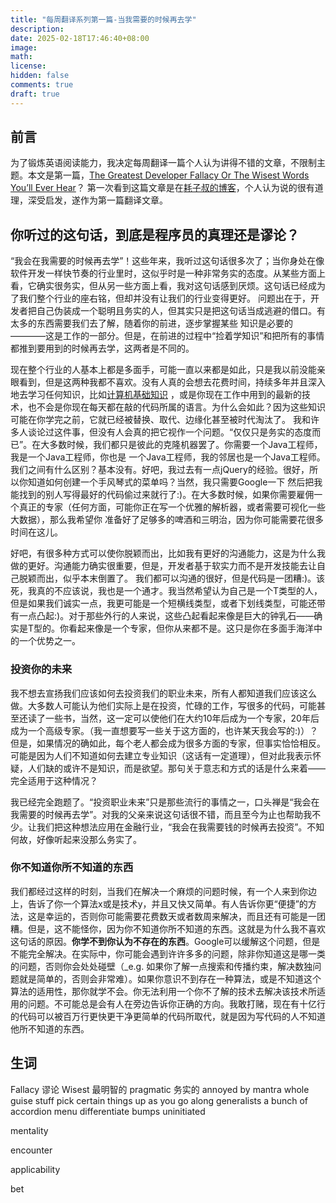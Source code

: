 ```yaml
---
title: "每周翻译系列第一篇-当我需要的时候再去学"
description: 
date: 2025-02-18T17:46:40+08:00
image: 
math: 
license: 
hidden: false
comments: true
draft: true
---
```

## 前言
为了锻炼英语阅读能力，我决定每周翻译一篇个人认为讲得不错的文章，不限制主题。本文是第一篇，[The Greatest Developer Fallacy Or The Wisest Words You’ll Ever Hear](https://skorks.com/2011/02/the-greatest-developer-fallacy-or-the-wisest-words-youll-ever-hear/)？
第一次看到这篇文章是在[耗子叔的博客](https://coolshell.cn)，个人认为说的很有道理，深受启发，遂作为第一篇翻译文章。

## 你听过的这句话，到底是程序员的真理还是谬论？
“我会在我需要的时候再去学”！这些年来，我听过这句话很多次了；当你身处在像软件开发一样快节奏的行业里时，这似乎时是一种非常务实的态度。从某些方面上看，它确实很务实，但从另一些方面上看，我对这句话感到厌烦。这句话已经成为了我们整个行业的座右铭，但却并没有让我们的行业变得更好。
问题出在于，开发者把自己伪装成一个聪明且务实的人，但其实只是把这句话当成逃避的借口。有太多的东西需要我们去了解，随着你的前进，逐步掌握某些
知识是必要的————这是工作的一部分。但是，在前进的过程中“捡着学知识”和把所有的事情都推到要用到的时候再去学，这两者是不同的。

现在整个行业的人基本上都是多面手，可能一直以来都是如此，只是我以前没能亲眼看到，但是这两种我都不喜欢。没有人真的会想去花费时间，持续多年并且深入地去学习任何知识，比如[计算机基础知识](https://skorks.com/2010/04/on-the-value-of-fundamentals-in-software-development/)
，或是你现在工作中用到的最新的技术，也不会是你现在每天都在敲的代码所属的语言。为什么会如此？因为这些知识可能在你学完之前，它就已经被替换、取代、边缘化甚至被时代淘汰了。
我和许多人谈论过这件事，但没有人会真的把它视作一个问题。“仅仅只是务实的态度而已”。在大多数时候，我们都只是彼此的克隆机器罢了。你需要一个Java工程师，我是一个Java工程师，你也是
一个Java工程师，我的邻居也是一个Java工程师。我们之间有什么区别？基本没有。好吧，我过去有一点jQuery的经验。很好，所以你知道如何创建一个手风琴式的菜单吗？当然，我只需要Google一下
然后把我能找到的别人写得最好的代码偷过来就行了:)。在大多数时候，如果你需要雇佣一个真正的专家（任何方面，可能你正在写一个优雅的解析器，或者需要可视化一些大数据），那么我希望你
准备好了足够多的啤酒和三明治，因为你可能需要花很多时间在这儿。

好吧，有很多种方式可以使你脱颖而出，比如我有更好的沟通能力，这是为什么我做的更好。沟通能力确实很重要，但是，开发者基于软实力而不是开发技能去让自己脱颖而出，似乎本末倒置了。
我们都可以沟通的很好，但是代码是一团糟:)。该死，我真的不应该说，我也是一个通才。我当然希望认为自己是一个T类型的人，但是如果我们诚实一点，我更可能是一个短横线类型，或者下划线类型，可能还带有一点凸起:)。对于那些外行的人来说，这些凸起看起来像是巨大的钟乳石——确实是T型的。你看起来像是一个专家，但你从来都不是。这只是你在多面手海洋中的一个优势之一。

### 投资你的未来


我不想去宣扬我们应该如何去投资我们的职业未来，所有人都知道我们应该这么做。大多数人可能认为他们实际上是在投资，忙碌的工作，写很多的代码，可能甚至还读了一些书，当然，这一定可以使他们在大约10年后成为一个专家，20年后成为一个高级专家。（我一直想要写一些关于这方面的，也许某天我会写的:)）？但是，如果情况的确如此，每个老人都会成为很多方面的专家，但事实恰恰相反。可能是因为人们不知道如何去建立专业知识（这话有一定道理），但对此我表示怀疑，人们缺的或许不是知识，而是欲望。那句关于意志和方式的话是什么来着——完全适用于这种情况？

我已经完全跑题了。“投资职业未来”只是那些流行的事情之一，口头禅是“我会在我需要的时候再去学”。对我的父亲来说这句话很不错，而且至今为止也帮助我不少。让我们把这种想法应用在金融行业，“我会在我需要钱的时候再去投资”。不知何故，好像听起来没那么务实了。

### 你不知道你所不知道的东西

我们都经过这样的时刻，当我们在解决一个麻烦的问题时候，有一个人来到你边上，告诉了你一个算法x或是技术y，并且又快又简单。有人告诉你更“便捷”的方法，这是幸运的，否则你可能需要花费数天或者数周来解决，而且还有可能是一团糟。但是，这不能怪你，因为你不知道你所不知道的东西。这就是为什么我不喜欢这句话的原因。**你学不到你认为不存在的东西**。Google可以缓解这个问题，但是不能完全解决。在实际中，你可能会遇到许许多多的问题，除非你知道这是哪一类的问题，否则你会处处碰壁（_e.g. 如果你了解一点搜索和传播约束，解决数独问题就是简单的，否则会非常难）。如果你意识不到存在一种算法，或是不知道这个算法的适用性，那你就学不会。你无法利用一个你不了解的技术去解决该技术所适用的问题。不可能总是会有人在旁边告诉你正确的方向。我敢打赌，现在有十亿行的代码可以被百万行更快更干净更简单的代码所取代，就是因为写代码的人不知道他所不知道的东西。

## 生词
Fallacy 谬论
Wisest 最明智的
pragmatic 务实的
annoyed by
mantra
whole 
guise
stuff
pick certain things up
as you go along
generalists
a bunch of
accordion menu
differentiate
bumps
uninitiated 

mentality 

encounter 

applicability

bet 
